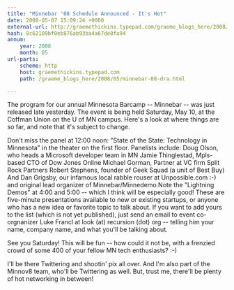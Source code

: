 ```yaml
---
title: "Minnebar '08 Schedule Announced - It's Hot"
date: 2008-05-07 15:09:24 +0000
external-url: http://graemethickins.typepad.com/graeme_blogs_here/2008/05/minnebar-08-dra.html
hash: 8c62109bf0eb876ab93ba4a67de8fa94
annum:
    year: 2008
    month: 05
url-parts:
    scheme: http
    host: graemethickins.typepad.com
    path: /graeme_blogs_here/2008/05/minnebar-08-dra.html

---
```


The program for our annual Minnesota Barcamp -- Minnebar -- was just released late yesterday. The event is being held Saturday, May 10, at the Coffman Union on the U of MN campus. Here's a look at where things are so far, and note that it's subject to change.



Don't miss the panel at 12:00 noon: "State of the State: Technology in Minnesota" in the theater on the first floor. Panelists include: Doug Olson, who heads a Microsoft developer team in MN  Jamie Thinglestad, Mpls-based CTO of Dow Jones Online  Michael Gorman, Partner at VC firm Split Rock Partners Robert Stephens, founder of Geek Squad (a unit of Best Buy) And Dan Grigsby, our infamous local rabble rouser at Unpossible.com :-) and original lead organizer of Minnebar/Minnedemo.Note the "Lightning Demos" at 4:00 and 5:00 -- which I think will be especially good! These are five-minute presentations available to new or existing startups, or anyone who has a new idea or favorite topic to talk about. If you want to add yours to the list (which is not yet published), just send an email to event co-orgnanizer Luke Francl at look (at) recursion (dot) org -- telling him your name, company name, and what you'll be talking about. 



See you Saturday! This will be fun -- how could it not be, with a frenzied crowd of some 400 of your fellow MN tech enthusiasts? :-)


I'll be there Twittering and shootin' pix all over. And I'm also part of the Minnov8 team, who'll be Twittering as well. But, trust me, there'll be plenty of hot networking in between!
